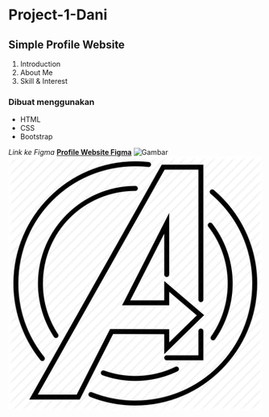 # Project-1-Dani

## Simple Profile Website
1. Introduction
2. About Me
3. Skill & Interest

### Dibuat menggunakan
- HTML
- CSS
- Bootstrap

_Link ke Figma_
[**Profile Website Figma**](https://.com)
![Gambar](https://www.pngfind.com/pngs/m/10-109569_shield-logo-png-logo-agent-of-shield-transparent.png)
![Gambar](assets/img/avengers.png)
